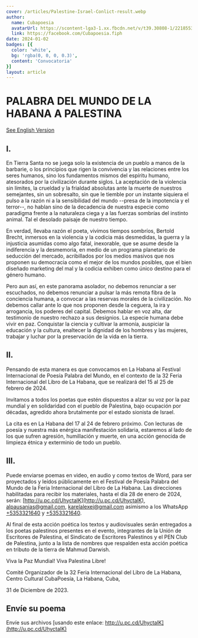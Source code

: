 ```yaml
---
cover: /articles/Palestine-Israel-Conlict-result.webp
author:
  name: Cubapoesia
  avatarUrl: https://scontent-lga3-1.xx.fbcdn.net/v/t39.30808-1/221855325_213580464104114_5310972818283898707_n.jpg?stp=c0.0.200.200a_dst-jpg&_nc_cat=106&ccb=1-7&_nc_sid=596444&_nc_ohc=8FlejUThMvEAX-eEmuN&_nc_ht=scontent-lga3-1.xx&oh=00_AfBPfBHgHnHsJyrsBqBLhjZ4pNOCteLzrhM11_z0ZEHuyg&oe=659A2AF8
  link: https://facebook.com/Cubapoesia.fiph
date: 2024-01-02
badges: [{
  color: 'white',
  bg: 'rgba(0, 0, 0, 0.3)',
  content: 'Convocatoria'
}]
layout: article
---
```


# PALABRA DEL MUNDO DE LA HABANA A PALESTINA
[See English Version](call-habana-palestina)
## I.

En Tierra Santa no se juega solo la existencia de un pueblo a manos de la barbarie, o los principios que rigen la convivencia y las relaciones entre los seres humanos, sino los fundamentos mismos del espíritu humano, atesorados por la civilización durante siglos. La aceptación de la violencia sin límites, la crueldad y la frialdad absolutas ante la muerte de nuestros semejantes, sin un sobresalto, sin que le tiemble por un instante siquiera el pulso a la razón ni a la sensibilidad del mundo --presa de la impotencia y el terror--, no hablan sino de la decadencia de nuestra especie como paradigma frente a la naturaleza ciega y a las fuerzas sombrías del instinto animal. Tal el desolado paisaje de nuestro tiempo.

En verdad, llevaba razón el poeta, vivimos tiempos sombríos, Bertold Brecht, inmersos en la violencia y la codicia más desmedidas, la guerra y la injusticia asumidas como algo fatal, inexorable, que se asume desde la indiferencia y la desmemoria, en medio de un  programa planetario de seducción del mercado, acribillados por los medios masivos que nos proponen su democracia como el mejor de los mundos posibles, que el bien diseñado marketing del mal y la codicia exhiben como único destino para el género humano.
 
Pero aun así, en este panorama asolador, no debemos renunciar a ser escuchados, no debemos renunciar a pulsar la más remota fibra de la conciencia humana, a convocar a las reservas morales de la civilización. No debemos callar ante lo que nos proponen desde la ceguera, la ira y arrogancia, los poderes del capital. Debemos hablar en voz alta, dar testimonio de nuestro rechazo a sus designios. La especie humana debe vivir en paz. Conquistar la ciencia y cultivar la armonía, auspiciar la educación y la cultura, enaltecer la dignidad de los hombres y las mujeres, trabajar y luchar por la preservación de la vida en la tierra.  
            

## II.

Pensando de esta manera es que convocamos en La Habana al Festival Internacional de Poesía Palabra del Mundo, en el contexto de la 32 Feria Internacional del Libro de La Habana, que se realizará del 15 al 25 de febrero de 2024.

Invitamos a todos los poetas que estén dispuestos a alzar su voz por la paz mundial y en solidaridad con el pueblo de Palestina, bajo ocupación por décadas, agredido ahora brutalmente por el estado sionista de Israel.

La cita es en La Habana del 17 al 24 de febrero próximo. Con lecturas de poesía y nuestra más enérgica manifestación solidaria, estaremos al lado de los que sufren agresión, humillación y muerte, en una acción genocida de limpieza étnica y exterminio de todo un pueblo.


## III.

Puede enviarse poemas en video, en audio y como textos de Word, para ser proyectados y leídos públicamente en el Festival de Poesía Palabra del Mundo de la Feria Internacional del Libro de La Habana. Las direcciones habilitadas para recibir los materiales, hasta el día 28 de enero de 2024, serán: [http://u.pc.cd/UhyctalK](http://u.pc.cd/UhyctalK), [alpausanias@gmail.com](mailto:alpausanias@gmail.com), [karelalexei@gmail.com](mailto:karelalexei@gmail.com) asimismo a los WhatsApp [+5353321640](tel://+5353321640) y [+5353321640](tel://+5355599142).

Al final de esta acción poética los textos y audiovisuales serán entregados a los poetas palestinos presentes en el evento, integrantes de la Unión de Escritores de Palestina, el Sindicato de Escritores Palestinos y el PEN Club de Palestina, junto a la lista de nombres que respalden esta acción poética en tributo de la tierra de Mahmud Darwish.

Viva la Paz Mundial!
Viva Palestina Libre! 

Comité Organizador de la 32 Feria Internacional del Libro de La Habana,
Centro Cultural CubaPoesía, La Habana, Cuba, 

31 de Diciembre de 2023.

## Envíe su poema
Envíe sus archivos [usando este enlace: http://u.pc.cd/UhyctalK](http://u.pc.cd/UhyctalK)